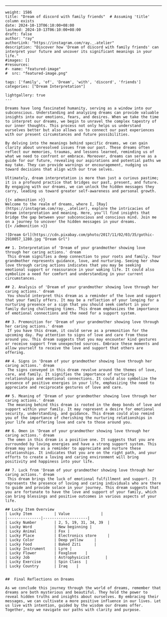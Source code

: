 ---
    weight: 1586
    title: "Dream of discord with family friends"  # Assuming 'title' column exists
    date: 2024-10-13T06:10:00+08:00
    lastmod: 2024-10-13T06:10:00+08:00
    draft: false
    author: "ray"
    authorLink: "https://instagram.com/ray._.atelier"
    description: "Discover how 'Dream of discord with family friends' can interpret your future and uncover its significant meanings in your life."
    #images: []
    #resources:
    #- name: "featured-image"
    #  src: "featured-image.png"
    
    tags: ['family', 'of', 'Dream', 'with', 'discord', 'friends']
    categories: ["Dream Interpretation"]
    
    lightgallery: true
    ---
    
    Dreams have long fascinated humanity, serving as a window into our subconscious. Understanding and analyzing dreams can provide valuable insights into our emotions, fears, and desires. When we take the time to interpret our dreams, we begin to unravel the complex tapestry of our inner thoughts. This process not only helps us understand ourselves better but also allows us to connect our past experiences with our present circumstances and future possibilities.
    
    By delving into the meanings behind specific dreams, we can gain clarity about unresolved issues from our past. These dreams often reflect our memories, traumas, and lessons learned, reminding us of what we need to confront or embrace. Moreover, dreams can serve as a guide for our future, revealing our aspirations and potential paths we may take. They can provide warnings or encouragement, nudging us toward decisions that align with our true selves.
    
    Ultimately, dream interpretation is more than just a curious pastime; it is a profound practice that bridges our past, present, and future. By engaging with our dreams, we can unlock the hidden messages they carry, leading us toward greater self-awareness and personal growth.
    
    {{< admonition >}}
    Welcome to the realm of dreams, where I, [Ray](https://instagram.com/ray._.atelier), explore the intricacies of dream interpretation and meaning. Here, you’ll find insights that bridge the gap between your subconscious and conscious mind. Join me on a journey to uncover the hidden messages in your dreams.
    {{< /admonition >}}
    
    ![Dream Grl](https://cdn.pixabay.com/photo/2017/11/02/03/35/gothic-2910057_1280.jpg "Dream Grl")
    
    ## 1. Interpretation of 'Dream of your grandmother showing love through her caring actions.' dream
     This dream signifies a deep connection to your roots and family. Your grandmother represents guidance, love, and nurturing. Seeing her show love through caring actions indicates that you may be seeking emotional support or reassurance in your waking life. It could also symbolize a need for comfort and understanding in your current circumstances.
    
    ## 2. Analysis of 'Dream of your grandmother showing love through her caring actions.' dream
     You should interpret this dream as a reminder of the love and support that your family offers. It may be a reflection of your longing for a nurturing presence or a sign that you should seek comfort in your family during challenging times. This dream emphasizes the importance of emotional connections and the need for a support system.
    
    ## 3. Premonition for 'Dream of your grandmother showing love through her caring actions.' dream
     If you have this dream, it could serve as a premonition for the upcoming day. Pay attention to signs of love and care from those around you. This dream suggests that you may encounter kind gestures or receive support from unexpected sources. Embrace these moments and allow yourself to receive the love and support that others are offering.
    
    ## 4. Signs in 'Dream of your grandmother showing love through her caring actions.' dream
     The signs conveyed in this dream revolve around the themes of love, care, and family. It signifies the importance of nurturing relationships and emotional connections. It could also symbolize the presence of positive energies in your life, emphasizing the need to appreciate and reciprocate gestures of love and care.
    
    ## 5. Meaning of 'Dream of your grandmother showing love through her caring actions.' dream
     The meaning behind this dream is rooted in the deep bonds of love and support within your family. It may represent a desire for emotional security, understanding, and guidance. This dream could also remind you of the importance of cherishing the nurturing relationships in your life and offering love and care to those around you.
    
    ## 6. Omen in 'Dream of your grandmother showing love through her caring actions.' dream
     The omen in this dream is a positive one. It suggests that you are surrounded by loving energies and have a strong support system. This dream may serve as a reminder to appreciate and nurture these relationships. It indicates that you are on the right path, and your efforts to create a loving and caring environment will bring positivity and happiness into your life.
    
    ## 7. Luck from 'Dream of your grandmother showing love through her caring actions.' dream
     This dream brings the luck of emotional fulfillment and support. It represents the presence of loving and caring individuals who are there to guide and provide solace in your journey. This dream suggests that you are fortunate to have the love and support of your family, which can bring blessings and positive outcomes in various aspects of your life.
    
    ## Lucky Item Overview
    | Lucky Item          | Value              |
    |---------------|--------------------|
    | Lucky Number        | 2, 5, 19, 31, 34, 39  |
    | Lucky Word          | New beginning |
    | Lucky Animal        | Fox |
    | Lucky Place         | Electronics store     |
    | Lucky Color         | Deep yellow     |
    | Lucky Food          | Baked Ziti      |
    | Lucky Instrument    | Lyre |
    | Lucky Flower        | Foxglove    |
    | Lucky Job           | Astrophysicist       |
    | Lucky Exercise      | Spin Class  |
    | Lucky Country       | Iraq    |
    
    
    ##  Final Reflections on Dreams
    
    As we conclude this journey through the world of dreams, remember that dreams are both mysterious and beautiful. They hold the power to reveal hidden truths and insights about ourselves. By embracing their messages, we can cultivate a more positive influence in our lives. Let us live with intention, guided by the wisdom our dreams offer. Together, may we navigate our paths with clarity and purpose.
    